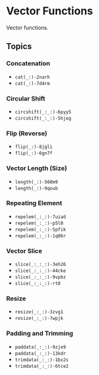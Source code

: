 # Vector Functions

Vector functions.

## Topics

### Concatenation
- ``cat(_:)-2narh``
- ``cat(_:)-7d4rm``

### Circular Shift
- ``circshift(_:_:)-6pyy5``
- ``circshift(_:_:)-5hjog``

### Flip (Reverse)
- ``flip(_:)-8jgli``
- ``flip(_:)-6gn7f``

### Vector Length (Size)
- ``length(_:)-560m9``
- ``length(_:)-9qoub``

### Repeating Element
- ``repelem(_:_:)-7uiad``
- ``repelem(_:_:)-p5l0``
- ``repelem(_:_:)-5pfik``
- ``repelem(_:_:)-1q06r``

### Vector Slice
- ``slice(_:_:_:)-3eh26``
- ``slice(_:_:_:)-44cke``
- ``slice(_:_:_:)-9vpbz``
- ``slice(_:_:_:)-rt8``

### Resize
- ``resize(_:_:)-3zvg1``
- ``resize(_:_:)-7wpjk``

### Padding and Trimming
- ``paddata(_:_:)-9zje9``
- ``paddata(_:_:)-13kdr``
- ``trimdata(_:_:)-1bx2s``
- ``trimdata(_:_:)-6tce2``

